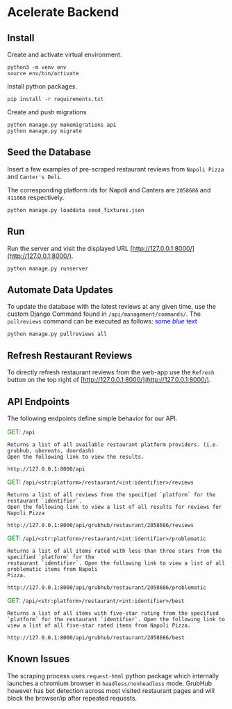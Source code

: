 # Acelerate Backend

## Install
Create and activate virtual environment.

    python3 -m venv env
    source env/bin/activate

Install python packages.

    pip install -r requirements.txt

Create and push migrations

    python manage.py makemigrations api
    python manage.py migrate
## Seed the Database
Insert a few examples of pre-scraped restaurant reviews from `Napoli Pizza` and `Canter's Deli`.

The corresponding platform ids for Napoli and Canters are `2058686` and `411068` respectively.

    python manage.py loaddata seed_fixtures.json

    

## Run
Run the server and visit the displayed URL [http://127.0.0.1:8000/](http://127.0.0.1:8000/).

    python manage.py runserver

## Automate Data Updates
To update the database with the latest reviews at any given time, use the custom Django Command found in `/api/management/commands/`. The `pullreviews` command can be executed as follows: <span style="color:blue">some *blue* text</span>

    python manage.py pullreviews all

## Refresh Restaurant Reviews
To directly refresh restaurant reviews from the web-app use the `Refresh` button on the top right of
[http://127.0.0.1:8000/](http://127.0.0.1:8000/).
    
## API Endpoints
The following endpoints define simple behavior for our API.

<span style="color:green">GET:</span> `/api` 

    Returns a list of all available restaurant platform providers. (i.e. grubhub, ubereats, doordash)
    Open the following link to view the results.

    http://127.0.0.1:8000/api




<span style="color:green">GET:</span> `/api/<str:platform>/restaurant/<int:identifier>/reviews`

    Returns a list of all reviews from the specified `platform` for the restaurant `identifier`.
    Open the following link to view a list of all results for reviews for Napoli Pizza

    http://127.0.0.1:8000/api/grubhub/restaurant/2058686/reviews

<span style="color:green">GET:</span> `/api/<str:platform>/restaurant/<int:identifier>/problematic`

    Returns a list of all items rated with less than three stars from the specified `platform` for the 
    restaurant `identifier`. Open the following link to view a list of all problematic items from Napoli
    Pizza.

    http://127.0.0.1:8000/api/grubhub/restaurant/2058686/problematic

<span style="color:green">GET:</span> `/api/<str:platform>/restaurant/<int:identifier>/best`

    Returns a list of all items with five-star rating from the specified `platform` for the restaurant `identifier`. Open the following link to view a list of all five-star rated items from Napoli Pizza.

    http://127.0.0.1:8000/api/grubhub/restaurant/2058686/best

## Known Issues
The scraping process uses `request-html` python package which internally launches a chromium browser in `headless/nonheadless` mode. GrubHub however has bot detection across most visited restaurant pages and will block the browser/ip after repeated requests.